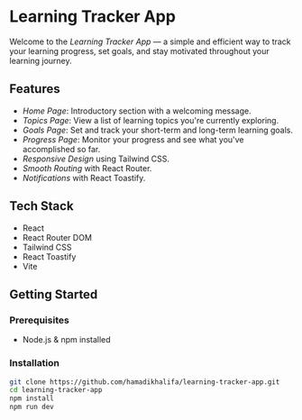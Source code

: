 # Learning Tracker App

Welcome to the *Learning Tracker App* — a simple and efficient way to track your learning progress, set goals, and stay motivated throughout your learning journey.


## Features

- *Home Page*: Introductory section with a welcoming message.
- *Topics Page*: View a list of learning topics you're currently exploring.
- *Goals Page*: Set and track your short-term and long-term learning goals.
- *Progress Page*: Monitor your progress and see what you've accomplished so far.
- *Responsive Design* using Tailwind CSS.
- *Smooth Routing* with React Router.
- *Notifications* with React Toastify.

## Tech Stack

- React
- React Router DOM
- Tailwind CSS
- React Toastify
- Vite

## Getting Started

### Prerequisites

- Node.js & npm installed

### Installation

```bash
git clone https://github.com/hamadikhalifa/learning-tracker-app.git
cd learning-tracker-app
npm install
npm run dev
